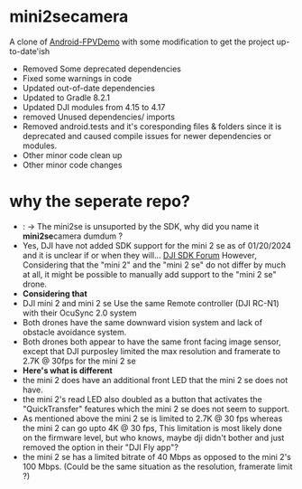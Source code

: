 # mini2secamera 
A clone of [Android-FPVDemo](https://github.com/DJI-Mobile-SDK-Tutorials/Android-FPVDemo) with some modification to get the project up-to-date'ish
- Removed Some deprecated dependencies
- Fixed some warnings in code
- Updated out-of-date dependencies
- Updated to Gradle 8.2.1
- Updated DJI modules from 4.15 to 4.17
- removed Unused dependencies/ imports
- Removed android.tests and it's coresponding files & folders since it is deprecated and caused compile issues for newer dependencies or modules.
- Other minor code clean up
- Other minor code changes

# why the seperate repo?
- : -> The mini2se is unsuported by the SDK, why did you name it **mini2se**camera dumdum ?
 - Yes, DJI have not added SDK support for the mini 2 se as of 01/20/2024 and it is unclear if or when they will... [DJI SDK Forum](https://sdk-forum.dji.net/hc/en-us/articles/8818033368857-What-is-the-plan-for-the-consumer-level-aircraft)
   However, Considering that the "mini 2" and the "mini 2 se" do not differ by much at all, it might be possible to manually add support to the "mini 2 se" drone.
- **Considering that**
 - DJI mini 2 and mini 2 se Use the same Remote controller (DJI RC-N1) with their OcuSync 2.0 system
 - Both drones have the same  downward vision system and lack of obstacle avoidance system.
 - Both drones both appear to have the same front facing image sensor, except that DJI purposley limited the max resolution and framerate to 2.7K @ 30fps for the mini 2 se
- **Here's what is different**
 - the mini 2 does have an additional front LED that the mini 2 se does not have.
 - the mini 2's read LED also doubled as a button that activates the "QuickTransfer" features which the mini 2 se does not seem to support.
 - As mentioned above the mini 2 se is limited to 2.7K @ 30 fps whereas the mini 2 can go upto 4K @ 30 fps, This limitation is most likely done on the firmware level, but who knows, maybe dji didn't bother and just removed the option in their "DJI Fly app"?
 - the mini 2 se has a limited bitrate of 40 Mbps as opposed to the mini 2's 100 Mbps. (Could be the same situation as the resolution, framerate limit ?) 
